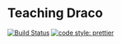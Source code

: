# Teaching Draco

[![Build Status](https://travis-ci.com/haldenl/teaching-draco.svg?style=flat-square&token=gfG9WHptq1VswgHdonN8&branch=master)](https://travis-ci.com/haldenl/teaching-draco)
[![code style: prettier](https://img.shields.io/badge/code_style-prettier-ff69b4.svg)](https://github.com/prettier/prettier)
